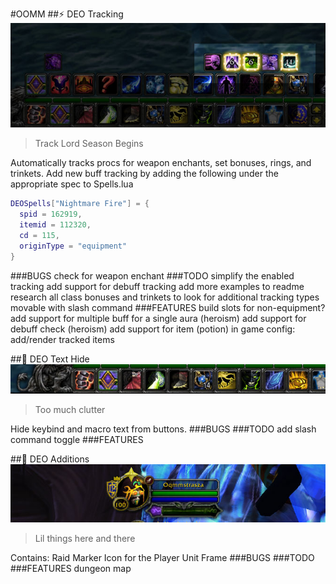 #OOMM
##⚡ DEO Tracking
![alt tag](https://github.com/OOMM/addons/blob/master/DEO_Tracking.jpg)
> Track Lord Season Begins

Automatically tracks procs for weapon enchants, set bonuses, rings, and trinkets. Add new buff tracking by adding the following under the appropriate spec to Spells.lua
```lua
DEOSpells["Nightmare Fire"] = { 
  spid = 162919, 
  itemid = 112320, 
  cd = 115, 
  originType = "equipment" 
}
```

###BUGS
check for weapon enchant
###TODO
simplify the enabled tracking
add support for debuff tracking
add more examples to readme
research all class bonuses and trinkets to look for additional tracking types
movable with slash command
###FEATURES
build slots for non-equipment?
add support for multiple buff for a single aura (heroism)
add support for debuff check (heroism)
add support for item (potion)
in game config: add/render tracked items

##🔮 DEO Text Hide
![alt tag](https://github.com/OOMM/addons/blob/master/DEO_Text_Hide.jpg)
> Too much clutter

Hide keybind and macro text from buttons.
###BUGS
###TODO
add slash command toggle
###FEATURES

##💊 DEO Additions
![alt tag](https://github.com/OOMM/addons/blob/master/DEO_Additions.jpg)
> Lil things here and there

Contains:
Raid Marker Icon for the Player Unit Frame
###BUGS
###TODO
###FEATURES
dungeon map
